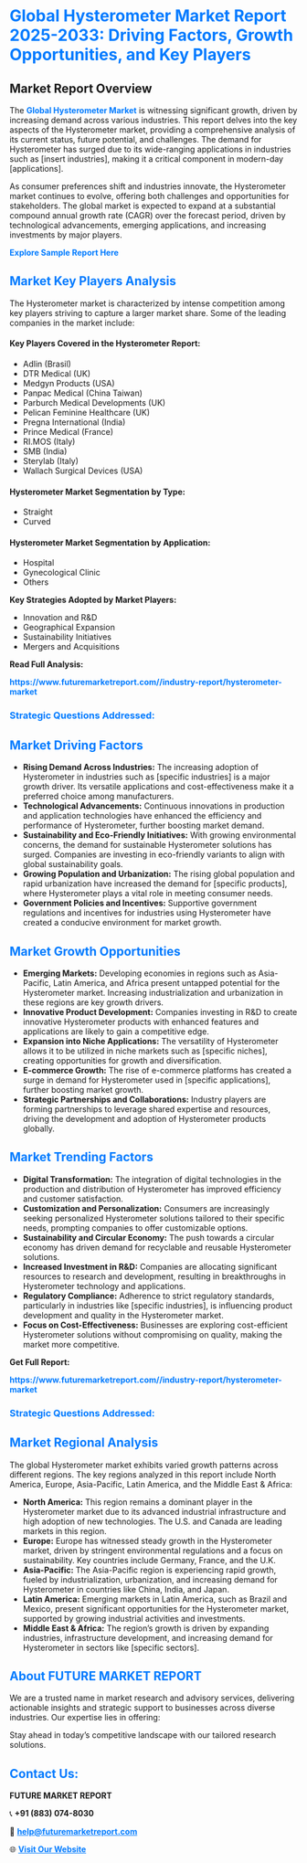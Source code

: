 <h1 style="color: #007BFF;">Global Hysterometer Market Report 2025-2033: Driving Factors, Growth Opportunities, and Key Players</h1>

<section id="overview">
<h2>Market Report Overview</h2>
<p>The <a href="https://www.futuremarketreport.com//industry-report/hysterometer-market" style="color: #007BFF; text-decoration: none;"><strong>Global Hysterometer Market</strong></a> is witnessing significant growth, driven by increasing demand across various industries. This report delves into the key aspects of the Hysterometer market, providing a comprehensive analysis of its current status, future potential, and challenges. The demand for Hysterometer has surged due to its wide-ranging applications in industries such as [insert industries], making it a critical component in modern-day [applications].</p>
<p>As consumer preferences shift and industries innovate, the Hysterometer market continues to evolve, offering both challenges and opportunities for stakeholders. The global market is expected to expand at a substantial compound annual growth rate (CAGR) over the forecast period, driven by technological advancements, emerging applications, and increasing investments by major players.</p>
</section>

<section id="overview">
<p><a href="https://www.futuremarketreport.com//request-sample/reportId=89887" style="color: #007BFF; text-decoration: none;"><strong>Explore Sample Report Here</strong></a></p>
</section>

<section id="key-players">
<h2 style="color: #007BFF;">Market Key Players Analysis</h2>
<p>The Hysterometer market is characterized by intense competition among key players striving to capture a larger market share. Some of the leading companies in the market include:</p>
<h4>Key Players Covered in the Hysterometer Report:</h4>
<ul><li>Adlin (Brasil)</li><li>DTR Medical (UK)</li><li>Medgyn Products (USA)</li><li>Panpac Medical (China Taiwan)</li><li>Parburch Medical Developments (UK)</li><li>Pelican Feminine Healthcare (UK)</li><li>Pregna International (India)</li><li>Prince Medical (France)</li><li>RI.MOS (Italy)</li><li>SMB (India)</li><li>Sterylab (Italy)</li><li>Wallach Surgical Devices (USA)</li></ul>
<h4>Hysterometer Market Segmentation by Type:</h4>
<ul><li>Straight</li><li>Curved</li></ul>

<h4>Hysterometer Market Segmentation by Application:</h4>
<ul><li>Hospital</li><li>Gynecological Clinic</li><li>Others</li></ul>
<p><strong>Key Strategies Adopted by Market Players:</strong></p>
<ul>
<li>Innovation and R&D</li>
<li>Geographical Expansion</li>
<li>Sustainability Initiatives</li>
<li>Mergers and Acquisitions</li>
</ul>
</section>

<section>
<p><strong>Read Full Analysis: </strong></p><a href="https://www.futuremarketreport.com//industry-report/hysterometer-market" style="color: #007BFF; text-decoration: none;"><strong>https://www.futuremarketreport.com//industry-report/hysterometer-market</strong></a>
<h3 style="color: #007BFF;">Strategic Questions Addressed:</h3>
</section>

<section id="driving-factors">
<h2 style="color: #007BFF;">Market Driving Factors</h2>
<ul>
<li><strong>Rising Demand Across Industries:</strong> The increasing adoption of Hysterometer in industries such as [specific industries] is a major growth driver. Its versatile applications and cost-effectiveness make it a preferred choice among manufacturers.</li>
<li><strong>Technological Advancements:</strong> Continuous innovations in production and application technologies have enhanced the efficiency and performance of Hysterometer, further boosting market demand.</li>
<li><strong>Sustainability and Eco-Friendly Initiatives:</strong> With growing environmental concerns, the demand for sustainable Hysterometer solutions has surged. Companies are investing in eco-friendly variants to align with global sustainability goals.</li>
<li><strong>Growing Population and Urbanization:</strong> The rising global population and rapid urbanization have increased the demand for [specific products], where Hysterometer plays a vital role in meeting consumer needs.</li>
<li><strong>Government Policies and Incentives:</strong> Supportive government regulations and incentives for industries using Hysterometer have created a conducive environment for market growth.</li>
</ul>
</section>

<section id="growth-opportunities">
<h2 style="color: #007BFF;">Market Growth Opportunities</h2>
<ul>
<li><strong>Emerging Markets:</strong> Developing economies in regions such as Asia-Pacific, Latin America, and Africa present untapped potential for the Hysterometer market. Increasing industrialization and urbanization in these regions are key growth drivers.</li>
<li><strong>Innovative Product Development:</strong> Companies investing in R&D to create innovative Hysterometer products with enhanced features and applications are likely to gain a competitive edge.</li>
<li><strong>Expansion into Niche Applications:</strong> The versatility of Hysterometer allows it to be utilized in niche markets such as [specific niches], creating opportunities for growth and diversification.</li>
<li><strong>E-commerce Growth:</strong> The rise of e-commerce platforms has created a surge in demand for Hysterometer used in [specific applications], further boosting market growth.</li>
<li><strong>Strategic Partnerships and Collaborations:</strong> Industry players are forming partnerships to leverage shared expertise and resources, driving the development and adoption of Hysterometer products globally.</li>
</ul>
</section>

<section id="trending-factors">
<h2 style="color: #007BFF;">Market Trending Factors</h2>
<ul>
<li><strong>Digital Transformation:</strong> The integration of digital technologies in the production and distribution of Hysterometer has improved efficiency and customer satisfaction.</li>
<li><strong>Customization and Personalization:</strong> Consumers are increasingly seeking personalized Hysterometer solutions tailored to their specific needs, prompting companies to offer customizable options.</li>
<li><strong>Sustainability and Circular Economy:</strong> The push towards a circular economy has driven demand for recyclable and reusable Hysterometer solutions.</li>
<li><strong>Increased Investment in R&D:</strong> Companies are allocating significant resources to research and development, resulting in breakthroughs in Hysterometer technology and applications.</li>
<li><strong>Regulatory Compliance:</strong> Adherence to strict regulatory standards, particularly in industries like [specific industries], is influencing product development and quality in the Hysterometer market.</li>
<li><strong>Focus on Cost-Effectiveness:</strong> Businesses are exploring cost-efficient Hysterometer solutions without compromising on quality, making the market more competitive.</li>
</ul>
</section>

<section>
<p><strong>Get Full Report: </strong></p><a href="https://www.futuremarketreport.com//industry-report/hysterometer-market" style="color: #007BFF; text-decoration: none;"><strong>https://www.futuremarketreport.com//industry-report/hysterometer-market</strong></a>
<h3 style="color: #007BFF;">Strategic Questions Addressed:</h3>
</section>


<section id="regional-analysis">
<h2 style="color: #007BFF;">Market Regional Analysis</h2>
<p>The global Hysterometer market exhibits varied growth patterns across different regions. The key regions analyzed in this report include North America, Europe, Asia-Pacific, Latin America, and the Middle East & Africa:</p>
<ul>
<li><strong>North America:</strong> This region remains a dominant player in the Hysterometer market due to its advanced industrial infrastructure and high adoption of new technologies. The U.S. and Canada are leading markets in this region.</li>
<li><strong>Europe:</strong> Europe has witnessed steady growth in the Hysterometer market, driven by stringent environmental regulations and a focus on sustainability. Key countries include Germany, France, and the U.K.</li>
<li><strong>Asia-Pacific:</strong> The Asia-Pacific region is experiencing rapid growth, fueled by industrialization, urbanization, and increasing demand for Hysterometer in countries like China, India, and Japan.</li>
<li><strong>Latin America:</strong> Emerging markets in Latin America, such as Brazil and Mexico, present significant opportunities for the Hysterometer market, supported by growing industrial activities and investments.</li>
<li><strong>Middle East & Africa:</strong> The region’s growth is driven by expanding industries, infrastructure development, and increasing demand for Hysterometer in sectors like [specific sectors].</li>
</ul>
</section>

<footer>
<h2 style="color: #007BFF;">About FUTURE MARKET REPORT</h2>
<p>We are a trusted name in market research and advisory services, delivering actionable insights and strategic support to businesses across diverse industries. Our expertise lies in offering:</p>

<p>Stay ahead in today’s competitive landscape with our tailored research solutions.</p>

<h2 style="color: #007BFF;">Contact Us:</h2>
<p><strong>FUTURE MARKET REPORT</strong></p>
<p>📞 <strong>+91 (883) 074-8030</strong></p>
<p>📧 <strong><a href="mailto:help@futuremarketreport.com" style="color: #007BFF;">help@futuremarketreport.com</a></strong></p>
<p>🌐 <strong><a href="https://www.futuremarketreport.com/" style="color: #007BFF;">Visit Our Website</a></strong></p>
</footer>